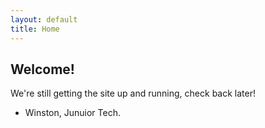 ```yaml
---
layout: default
title: Home
---
```


## Welcome!
We're still getting the site up and running, check back later!
- Winston, Junuior Tech.